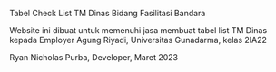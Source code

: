 Tabel Check List TM Dinas Bidang Fasilitasi Bandara

Website ini dibuat untuk memenuhi jasa membuat tabel list TM Dinas kepada
Employer Agung Riyadi, Universitas Gunadarma, kelas 2IA22

Ryan Nicholas Purba, Developer, Maret 2023

